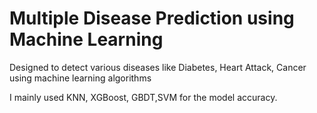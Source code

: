# Multiple Disease Prediction using Machine Learning

Designed to detect various diseases like Diabetes, Heart Attack, Cancer using machine learning algorithms 

I mainly used KNN, XGBoost, GBDT,SVM for the model accuracy.
